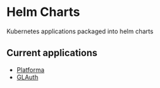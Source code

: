 Helm Charts
===========

Kubernetes applications packaged into helm charts

Current applications
--------------------

- [Platforma](charts/platforma)
- [GLAuth](charts/glauth)
